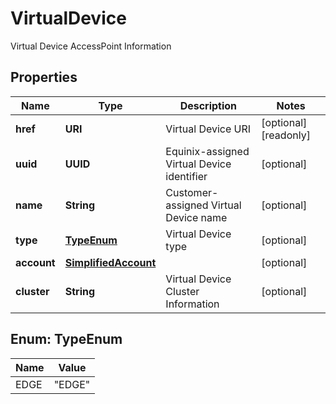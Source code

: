 

# VirtualDevice

Virtual Device AccessPoint Information

## Properties

| Name | Type | Description | Notes |
|------------ | ------------- | ------------- | -------------|
|**href** | **URI** | Virtual Device URI |  [optional] [readonly] |
|**uuid** | **UUID** | Equinix-assigned Virtual Device identifier |  [optional] |
|**name** | **String** | Customer-assigned Virtual Device name |  [optional] |
|**type** | [**TypeEnum**](#TypeEnum) | Virtual Device type |  [optional] |
|**account** | [**SimplifiedAccount**](SimplifiedAccount.md) |  |  [optional] |
|**cluster** | **String** | Virtual Device Cluster Information |  [optional] |



## Enum: TypeEnum

| Name | Value |
|---- | -----|
| EDGE | &quot;EDGE&quot; |



